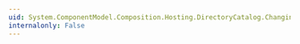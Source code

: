 ```yaml
---
uid: System.ComponentModel.Composition.Hosting.DirectoryCatalog.Changing
internalonly: False
---
```

